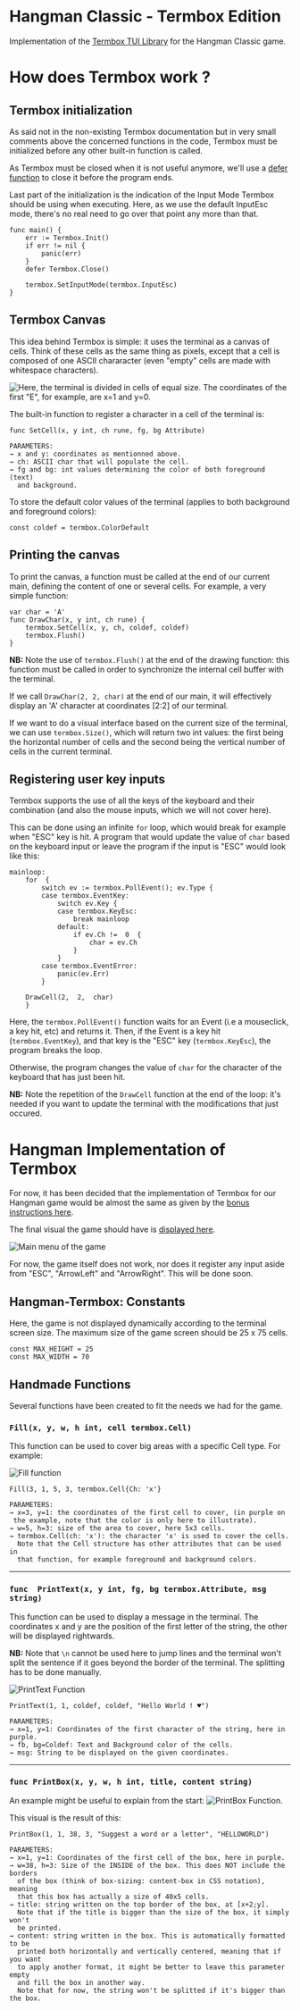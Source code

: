 # Hangman Classic - Termbox Edition

Implementation of the [Termbox TUI Library](https://github.com/nsf/termbox-go) for the Hangman Classic game.

# How does Termbox work ?

## Termbox initialization

As said not in the non-existing Termbox documentation but in very small comments above the concerned functions in the code, Termbox must be initialized before any other built-in function is called. 

As Termbox must be closed when it is not useful anymore, we'll use a [defer function](https://www.educative.io/answers/what-is-the-defer-keyword-in-golang) to close it before the program ends.

Last part of the initialization is the indication of the Input Mode Termbox should be using when executing. Here, as we use the default InputEsc mode, there's no real need to go over that point any more than that.

    func main() {
	    err := Termbox.Init() 
	    if err != nil {
		    panic(err)
		}
		defer Termbox.Close()
		
		termbox.SetInputMode(termbox.InputEsc)
	}

   

## Termbox Canvas

This idea behind Termbox is simple: it uses the terminal as a canvas of cells. Think of these cells as the same thing as pixels, except that a cell is composed of one ASCII chararacter (even "empty" cells are made with whitespace characters).

![Here, the terminal is divided in cells of equal size.](https://i.ibb.co/8jzfSNz/canvas.png)
The coordinates of the first "E", for example, are x=1 and y=0.

The built-in function to register a character in a cell of the terminal is:

    func SetCell(x, y int, ch rune, fg, bg Attribute) 
    
    PARAMETERS:
    → x and y: coordinates as mentionned above.
    → ch: ASCII char that will populate the cell.
    → fg and bg: int values determining the color of both foreground (text)
      and background. 

To store the default color values of the terminal (applies to both background and foreground colors):

    const coldef = termbox.ColorDefault

   ## Printing the canvas
To print the canvas, a function must be called at the end of our current main, defining the content of one or several cells. For example, a very simple function:

    var char = 'A'
    func DrawChar(x, y int, ch rune) {
	    termbox.SetCell(x, y, ch, coldef, coldef)
	    termbox.Flush() 
	}
**NB:** Note the use of `termbox.Flush()` at the end of the drawing function: this function must be called in order to synchronize the internal cell buffer with the terminal.

If we call `DrawChar(2, 2, char)` at the end of our main, it will effectively display an 'A' character at coordinates [2:2] of our terminal.

If we want to do a visual interface based on the current size of the terminal, we can use `termbox.Size()`, which will return two int values: the first being the horizontal number of cells and the second being the vertical number of cells in the current terminal.

## Registering user key inputs
Termbox supports the use of all the keys of the keyboard and their combination (and also the mouse inputs, which we will not cover here).

This can be done using an infinite `for` loop, which would break for example when "ESC" key is hit. A program that would update the value of `char` based on the keyboard input or leave the program if the input is "ESC" would look like this:

    mainloop:
	    for  {
		    switch ev := termbox.PollEvent(); ev.Type {
		    case termbox.EventKey:
			    switch ev.Key {
				case termbox.KeyEsc:
					break mainloop
				default:
					if ev.Ch !=  0  {
						char = ev.Ch
					}
				}
			case termbox.EventError:
				panic(ev.Err)
			}
			
		DrawCell(2,  2,  char)
		}
Here, the `termbox.PollEvent()` function waits for an Event (i.e a mouseclick, a key hit, etc) and returns it. Then, if the Event is a key hit (`termbox.EventKey`), and that key is the "ESC" key (`termbox.KeyEsc`), the program breaks the loop.

Otherwise, the program changes the value of `char` for the character of the keyboard that has just been hit.

**NB:** Note the repetition of the `DrawCell` function at the end of the loop: it's needed if you want to update the terminal with the modifications that just occured.

# Hangman Implementation of Termbox

For now, it has been decided that the implementation of Termbox for our Hangman game would be almost the same as given by the [bonus instructions here](https://github.com/Lyon-Ynov-Campus/YTrack/tree/master/subjects/hangman/hangman-classic/piste-noire). 

The final visual the game should have is [displayed here](https://github.com/RathGate/Hangman-Classic/blob/termbox/assets/visuals.md).

![Main menu of the game](https://i.ibb.co/BZBFxSM/visual.png)

For now, the game itself does not work, nor does it register any input aside from "ESC", "ArrowLeft" and "ArrowRight". This will be done soon.

## Hangman-Termbox: Constants

Here, the game is not displayed dynamically according to the terminal screen size. The maximum size of the game screen should be 25 x 75 cells.

    const MAX_HEIGHT = 25
    const MAX_WIDTH = 70

## Handmade Functions

Several functions have been created to fit the needs we had for the game.


### `Fill(x, y, w, h int, cell termbox.Cell)`

 This function can be used to cover big areas with a specific Cell type. For example:

![Fill function](https://i.ibb.co/jbxLL8s/fill.png)

    Fill(3, 1, 5, 3, termbox.Cell{Ch: 'x'}
    
    PARAMETERS: 
    → x=3, y=1: the coordinates of the first cell to cover, (in purple on
     the example, note that the color is only here to illustrate).
    → w=5, h=3: size of the area to cover, here 5x3 cells.
    → termbox.Cell(ch: 'x'): the character 'x' is used to cover the cells.
      Note that the Cell structure has other attributes that can be used in 
      that function, for example foreground and background colors.
 ___

 ### `func  PrintText(x, y int, fg, bg termbox.Attribute, msg string)`

This function can be used to display a message in the terminal. The coordinates x and y are the position of the first letter of the string, the other will be displayed rightwards.

**NB:** Note that `\n` cannot be used here to jump lines and the terminal won't split the sentence if it goes beyond the border of the terminal. The splitting has to be done manually. 

![PrintText Function](https://i.ibb.co/YTz0Swb/hello-world.png)

    PrintText(1, 1, coldef, coldef, "Hello World ! ♥")
    
    PARAMETERS:
    → x=1, y=1: Coordinates of the first character of the string, here in purple.
    → fb, bg=Coldef: Text and Background color of the cells.
    → msg: String to be displayed on the given coordinates.
    
  ___

### `func PrintBox(x, y, w, h int, title, content string)`

An example might be useful to explain from the start:
![PrintBox Function.](https://i.ibb.co/r0trPX3/printbox.png)

This visual is the result of this:

    PrintBox(1, 1, 38, 3, "Suggest a word or a letter", "HELLOWORLD")
    
    PARAMETERS:
    → x=1, y=1: Coordinates of the first cell of the box, here in purple.
    → w=38, h=3: Size of the INSIDE of the box. This does NOT include the borders
      of the box (think of box-sizing: content-box in CSS notation), meaning
      that this box has actually a size of 40x5 cells.
    → title: string written on the top border of the box, at [x+2;y]. 
      Note that if the title is bigger than the size of the box, it simply won't
	  be printed.
	→ content: string written in the box. This is automatically formatted to be
	  printed both horizontally and vertically centered, meaning that if you want
	  to apply another format, it might be better to leave this parameter empty 
	  and fill the box in another way.
	  Note that for now, the string won't be splitted if it's bigger than the box.
